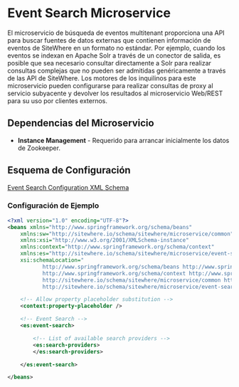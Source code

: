 # Event Search Microservice

El microservicio de búsqueda de eventos multitenant proporciona una API para buscar fuentes
de datos externas que contienen información de eventos de SiteWhere en un formato no estándar.
Por ejemplo, cuando los eventos se indexan en Apache Solr a través de un conector de salida,
es posible que sea necesario consultar directamente a Solr para realizar consultas complejas
que no pueden ser admitidas genéricamente a través de las API de SiteWhere. Los motores de los
inquilinos para este microservicio pueden configurarse para realizar consultas de proxy al
servicio subyacente y devolver los resultados al microservicio Web/REST para su uso por
clientes externos.

## Dependencias del Microservicio

- **Instance Management** - Requerido para arrancar inicialmente los datos de Zookeeper.

## Esquema de Configuración

[Event Search Configuration XML Schema](http://sitewhere.io/schema/sitewhere/microservice/event-search/current/event-search.xsd)

### Configuración de Ejemplo

```xml
<?xml version="1.0" encoding="UTF-8"?>
<beans xmlns="http://www.springframework.org/schema/beans"
	xmlns:sw="http://sitewhere.io/schema/sitewhere/microservice/common"
	xmlns:xsi="http://www.w3.org/2001/XMLSchema-instance"
	xmlns:context="http://www.springframework.org/schema/context"
	xmlns:es="http://sitewhere.io/schema/sitewhere/microservice/event-search"
	xsi:schemaLocation="
           http://www.springframework.org/schema/beans http://www.springframework.org/schema/beans/spring-beans-3.1.xsd
           http://www.springframework.org/schema/context http://www.springframework.org/schema/context/spring-context-3.1.xsd
           http://sitewhere.io/schema/sitewhere/microservice/common http://sitewhere.io/schema/sitewhere/microservice/common/current/microservice-common.xsd
           http://sitewhere.io/schema/sitewhere/microservice/event-search http://sitewhere.io/schema/sitewhere/microservice/event-search/current/event-search.xsd">

	<!-- Allow property placeholder substitution -->
	<context:property-placeholder />

	<!-- Event Search -->
	<es:event-search>

		<!-- List of available search providers -->
		<es:search-providers>
		</es:search-providers>

	</es:event-search>

</beans>
```
